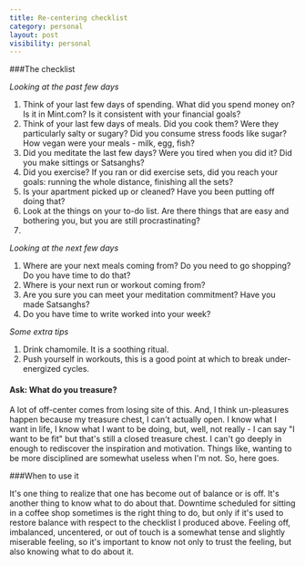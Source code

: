 ```yaml
---
title: Re-centering checklist
category: personal
layout: post
visibility: personal
---
```


###The checklist

*Looking at the past few days*

1.  Think of your last few days of spending.  What did you spend money on?  Is it in Mint.com?  Is it consistent with your financial goals?
2.  Think of your last few days of meals.  Did you cook them?  Were they particularly salty or sugary?  Did you consume stress foods like sugar?  How vegan were your meals - milk, egg, fish?
3.  Did you meditate the last few days?  Were you tired when you did it?  Did you make sittings or Satsanghs?
4.  Did you exercise?  If you ran or did exercise sets, did you reach your goals:  running the whole distance, finishing all the sets?
5.  Is your apartment picked up or cleaned?  Have you been putting off doing that?
6.  Look at the things on your to-do list.  Are there things that are easy and bothering you, but you are still procrastinating?
7.  

*Looking at the next few days*

1.  Where are your next meals coming from?  Do you need to go shopping?  Do you have time to do that?
2.  Where is your next run or workout coming from?
3.  Are you sure you can meet your meditation commitment?  Have you made Satsanghs?
4.  Do you have time to write worked into your week?

*Some extra tips*

1.  Drink chamomile.  It is a soothing ritual.
2.  Push yourself in workouts, this is a good point at which to break under-energized cycles.

#### Ask: What do you treasure?

A lot of off-center comes from losing site of this. And, I think un-pleasures happen because my treasure chest, I can't actually open. I know what I want in life, I know what I want to be doing, but, well, not really - I can say "I want to be fit" but that's still a closed treasure chest. I can't go deeply in enough to rediscover the inspiration and motivation. Things like, wanting to be more disciplined are somewhat useless when I'm not. So, here goes.







###When to use it

It's one thing to realize that one has become out of balance or is off.  It's another thing to know what to do about that.  Downtime scheduled for sitting in a coffee shop sometimes is the right thing to do, but only if it's used to restore balance with respect to the checklist I produced above.  Feeling off, imbalanced, uncentered, or out of touch is a somewhat tense and slightly miserable feeling, so it's important to know not only to trust the feeling, but also knowing what to do about it.
